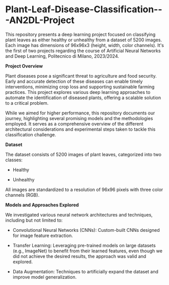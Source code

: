 # Plant-Leaf-Disease-Classification---AN2DL-Project
This repository presents a deep learning project focused on classifying plant leaves as either healthy or unhealthy from a dataset of 5200 images. Each image has dimensions of 96x96x3 (height, width, color channels). It's the first of two projects regarding the course of Artificial Neural Networks and Deep Learning, Politecnico di Milano, 2023/2024. 

**Project Overview**


Plant diseases pose a significant threat to agriculture and food security. Early and accurate detection of these diseases can enable timely interventions, minimizing crop loss and supporting sustainable farming practices. This project explores various deep learning approaches to automate the identification of diseased plants, offering a scalable solution to a critical problem.

While we aimed for higher performance, this repository documents our journey, highlighting several promising models and the methodologies employed. It serves as a comprehensive overview of the different architectural considerations and experimental steps taken to tackle this classification challenge.

**Dataset**


The dataset consists of 5200 images of plant leaves, categorized into two classes:

- Healthy

- Unhealthy

All images are standardized to a resolution of 96x96 pixels with three color channels (RGB).

**Models and Approaches Explored**


We investigated various neural network architectures and techniques, including but not limited to:

- Convolutional Neural Networks (CNNs): Custom-built CNNs designed for image feature extraction.

- Transfer Learning: Leveraging pre-trained models on large datasets (e.g., ImageNet) to benefit from their learned features, even though we did not achieve the desired results, the approach was valid and explored.

- Data Augmentation: Techniques to artificially expand the dataset and improve model generalization.
